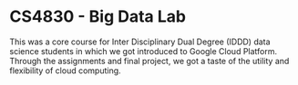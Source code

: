 # CS4830 - Big Data Lab

This was a core course for Inter Disciplinary Dual Degree (IDDD) data science students in which we got introduced to Google Cloud Platform. Through the assignments and final project, we got a taste of the utility and flexibility of cloud computing.
